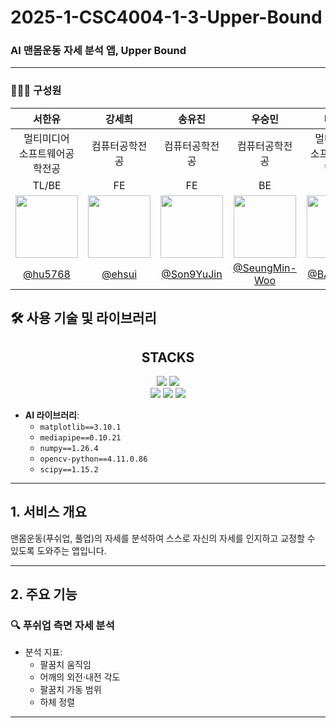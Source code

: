 # 2025-1-CSC4004-1-3-Upper-Bound

### AI 맨몸운동 자세 분석 앱, **Upper Bound**
---

### 🧑‍🤝‍🧑 구성원  
|서한유|강세희|송유진|우승민|배인호|
| :---: | :------: | :-----: | :------: | :------: |
|멀티미디어<br>소프트웨어공학전공|컴퓨터공학전공|컴퓨터공학전공|컴퓨터공학전공|멀티미디어<br>소프트웨어공학전공|
|TL/BE|FE |FE| BE|BE|
| <img src="https://github.com/hu5768.png" width="100"> | <img src="https://github.com/ehsui.png" width="100"> | <img src="https://github.com/Son9YuJin.png" width="100"> | <img src="https://github.com/SeungMin-Woo.png" width="100"> |<img src="https://github.com/BAE-INHO.png" width="100"> |
|        [@hu5768](https://github.com/hu5768)       |         [@ehsui](https://github.com/ehsui)        |        [@Son9YuJin](https://github.com/Son9YuJin)        |        [@SeungMin-Woo](https://github.com/SeungMin-Woo)|[@BAE-INHO](https://github.com/BAE-INHO)|

## 🛠️ 사용 기술 및 라이브러리

<div align=center><h2>STACKS</h2></div>

<div align=center> 
  <img src="https://img.shields.io/badge/nestjs-E0234E?style=for-the-badge&logo=nestjs&logoColor=white">
  <img src="https://img.shields.io/badge/flutter-02569B?style=for-the-badge&logo=flutter&logoColor=white">
  <br>
  <img src="https://img.shields.io/badge/github-181717?style=for-the-badge&logo=github&logoColor=white">
  <img src="https://img.shields.io/badge/git-F05032?style=for-the-badge&logo=git&logoColor=white">
  <img src="https://img.shields.io/badge/notion-000000?style=for-the-badge&logo=notion&logoColor=white">
  <br>
</div>

- **AI 라이브러리**:
  - `matplotlib==3.10.1`
  - `mediapipe==0.10.21`
  - `numpy==1.26.4`
  - `opencv-python==4.11.0.86`
  - `scipy==1.15.2`

---

## 1. 서비스 개요

맨몸운동(푸쉬업, 풀업)의 자세를 분석하여 스스로 자신의 자세를 인지하고 교정할 수 있도록 도와주는 앱입니다.


---
## 2. 주요 기능
### 🔍 푸쉬업 측면 자세 분석
- 분석 지표:
  - 팔꿈치 움직임
  - 어깨의 외전·내전 각도
  - 팔꿈치 가동 범위
  - 하체 정렬
---
